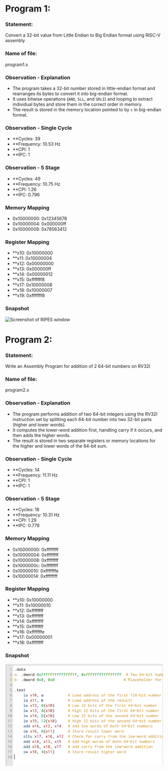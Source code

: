 # Program 1: 
### Statement: 
Convert a 32-bit value from Little Endian to Big Endian format using RISC-V assembly

### Name of file:
program1.s

### Observation - Explanation
- The program takes a 32-bit number stored in little-endian format and rearranges its bytes to convert it into big-endian format.
- It uses bitwise operations (`AND`, `SLL`, and `SRLI`) and looping to extract individual bytes and store them in the correct order in memory.
- The result is stored in the memory location pointed to by `c` in big-endian format.

### Observation - Single Cycle
- **Cycles: 39 
- **Frequency: 10.53 Hz
- **CPI: 1
- **IPC: 1
### Observation - 5 Stage
- **Cycles: 49
- **Frequency:  10.75 Hz
- **CPI: 1.26
- **IPC: 0.796

### Memory Mapping
- 0x10000000: 0x12345678 
- 0x10000004: 0x000000ff   
- 0x10000008: 0x78563412   

### Register Mapping
- **x10: 0x10000000
- **x11: 0x10000004
- **x12: 0x00000000
- **x13: 0x000000ff
- **x14: 0x00000012
- **x15: 0xfffffff8
- **x17: 0x10000008
- **x18: 0x10000007
- **x19: 0xfffffff8

### Snapshot
![Screenshot of RIPES window]([week1/program1.png](https://github.com/ChethanReddyGN/COD-Lab/blob/bdff3c73cdd838cfddd44968e1a1a92cc1e51e10/week1/program1.png))

# Program 2: 
### Statement: 
Write an Assembly Program for addition of 2 64-bit numbers on RV32I

### Name of file:
program2.s

### Observation - Explanation
- The program performs addition of two 64-bit integers using the RV32I instruction set by splitting each 64-bit number into two 32-bit parts (higher and lower words).
- It computes the lower-word addition first, handling carry if it occurs, and then adds the higher words.
- The result is stored in two separate registers or memory locations for the higher and lower words of the 64-bit sum.

### Observation - Single Cycle
- **Cycles: 14
- **Frequency: 11.11 Hz
- **CPI: 1
- **IPC: 1
### Observation - 5 Stage
- **Cycles: 18
- **Frequency:  10.31 Hz
- **CPI: 1.29
- **IPC: 0.778

### Memory Mapping
- 0x10000000: 0xffffffff 
- 0x10000004: 0xffffffff   
- 0x10000008: 0xffffffff  
- 0x1000000c: 0xffffffff 
- 0x10000010: 0xfffffffe  
- 0x10000014: 0xffffffff 

### Register Mapping
- **x10: 0x10000000
- **x11: 0x10000010
- **x12: 0xffffffff
- **x13: 0xffffffff
- **x14: 0xffffffff
- **x15: 0xffffffff
- **x16: 0xfffffffe
- **x17: 0x00000001
- **x18: 0xffffffff 

### Snapshot
![Screenshot of RIPES window](program2.png)
